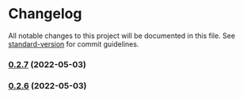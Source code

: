 # Changelog

All notable changes to this project will be documented in this file. See [standard-version](https://github.com/conventional-changelog/standard-version) for commit guidelines.

### [0.2.7](https://github.com/ThomasFKJorna/zotero-night/compare/v0.2.5...v0.2.7) (2022-05-03)

### [0.2.6](https://github.com/ThomasFKJorna/zotero-night/compare/v0.2.5...v0.2.6) (2022-05-03)
